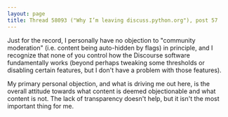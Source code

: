 ```yaml
---
layout: page
title: Thread 58093 ("Why I’m leaving discuss.python.org"), post 57
---
```


Just for the record, I personally have no objection to "community moderation" (i.e. content being auto-hidden by flags) in principle, and I recognize that none of you control how the Discourse software fundamentally works (beyond perhaps tweaking some thresholds or disabling certain features, but I don't have a problem with those features).

My primary personal objection, and what is driving me out here, is the overall attitude towards what content is deemed objectionable and what content is not. The lack of transparency doesn't help, but it isn't the most important thing for me.


